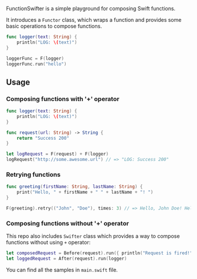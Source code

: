 FunctionSwifter is a simple playground for composing Swift functions.

It introduces a ```Functor``` class, which wraps a function and provides some basic operations to compose functions.

```swift
func logger(text: String) {
    println("LOG: \(text)")
}

loggerFunc = F(logger)
loggerFunc.run("hello")
```

## Usage
### Composing functions with '+' operator

```swift
func logger(text: String) {
    println("LOG: \(text)")
}

func request(url: String) -> String {
    return "Success 200"
}

let logRequest = F(request) + F(logger)
logRequest("http://some.awesome.url") // => "LOG: Success 200"
```

### Retrying functions

```swift
func greeting(firstName: String, lastName: String) {
    print("Hello, " + firstName + " " + lastName + "! ")
}

F(greeting).retry(("John", "Doe"), times: 3) // => Hello, John Doe! Hello, John Doe! Hello, John Doe!
```
### Composing functions without '+' operator
This repo also includes ```Swifter``` class which provides a way to compose functions without using ```+``` operator:

```swift
let composedRequest = Before(request).run({ println("Request is fired!") })
let loggedRequest = After(request).run(logger)
```

You can find all the samples in ```main.swift``` file.


